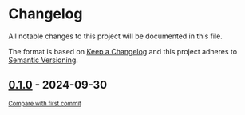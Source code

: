# Changelog

All notable changes to this project will be documented in this file.

The format is based on [Keep a Changelog](http://keepachangelog.com/en/1.0.0/)
and this project adheres to [Semantic Versioning](http://semver.org/spec/v2.0.0.html).

<!-- insertion marker -->
## [0.1.0](https://github.com/tsypuk/aws-news/releases/tag/0.1.0) - 2024-09-30

<small>[Compare with first commit](https://github.com/tsypuk/aws-news/compare/22e0d7313036a9cb9ae315a182834f7d9d2f5ecf...0.1.0)</small>

